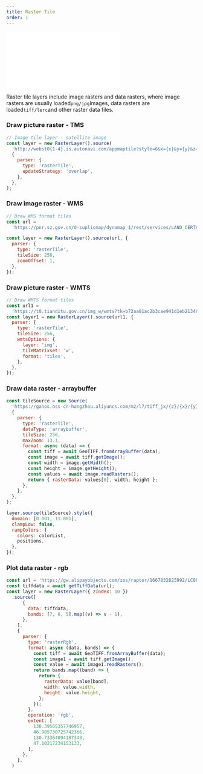 ```yaml
---
title: Raster Tile
order: 1
---
```


<embed src="@/docs/api/common/style.md"></embed>

Raster tile layers include image rasters and data rasters, where image rasters are usually loaded`png/jpg`Images, data rasters are loaded`tiff/lerc`and other raster data files.

### Draw picture raster - TMS

```javascript
// Image tile layer - satellite image
const layer = new RasterLayer().source(
  'http://webst0{1-4}.is.autonavi.com/appmaptile?style=6&x={x}&y={y}&z={z}',
  {
    parser: {
      type: 'rasterTile',
      updateStrategy: 'overlap',
    },
  },
);
```

### Draw image raster - WMS

```javascript
// Draw WMS format tiles
const url =
  'https://pnr.sz.gov.cn/d-suplicmap/dynamap_1/rest/services/LAND_CERTAIN/MapServer/export?F=image&FORMAT=PNG32&TRANSPARENT=true&layers=show:1&SIZE=256,256&BBOX={bbox}&BBOXSR=4326&IMAGESR =3857&DPI=90';

const layer = new RasterLayer().source(url, {
  parser: {
    type: 'rasterTile',
    tileSize: 256,
    zoomOffset: 1,
  },
});
```

### Draw picture raster - WMTS

```javascript
// Draw WMTS format tiles
const url1 =
  'https://t0.tianditu.gov.cn/img_w/wmts?tk=b72aa81ac2b3cae941d1eb213499e15e&';
const layer1 = new RasterLayer().source(url1, {
  parser: {
    type: 'rasterTile',
    tileSize: 256,
    wmtsOptions: {
      layer: 'img',
      tileMatrixset: 'w',
      format: 'tiles',
    },
  },
});
```

### Draw data raster - arraybuffer

```javascript
const tileSource = new Source(
  'https://ganos.oss-cn-hangzhou.aliyuncs.com/m2/l7/tiff_jx/{z}/{x}/{y}.tiff',
  {
    parser: {
      type: 'rasterTile',
      dataType: 'arraybuffer',
      tileSize: 256,
      maxZoom: 13.1,
      format: async (data) => {
        const tiff = await GeoTIFF.fromArrayBuffer(data);
        const image = await tiff.getImage();
        const width = image.getWidth();
        const height = image.getHeight();
        const values = await image.readRasters();
        return { rasterData: values[0], width, height };
      },
    },
  },
);

layer.source(tileSource).style({
  domain: [0.001, 11.001],
  clampLow: false,
  rampColors: {
    colors: colorList,
    positions,
  },
});
```

### Plot data raster - rgb

```javascript
const url = 'https://gw.alipayobjects.com/zos/raptor/1667832825992/LC08_3857_clip_2.tif';
const tiffdata = await getTiffData(url);
const layer = new RasterLayer({ zIndex: 10 })
  .source([
      {
        data: tiffdata,
        bands: [7, 6, 5].map((v) => v - 1),
      },
    ],
    {
      parser: {
        type: 'rasterRgb',
        format: async (data, bands) => {
          const tiff = await GeoTIFF.fromArrayBuffer(data);
          const image1 = await tiff.getImage();
          const value = await image1.readRasters();
          return bands.map((band) => {
            return {
              rasterData: value[band],
              width: value.width,
              height: value.height,
            };
          });
        },
        operation: 'rgb',
        extent: [
          130.39565357746957,
          46.905730725742366,
          130.73364094187343,
          47.10217234153133,
        ],
      },
    },
  )
```

